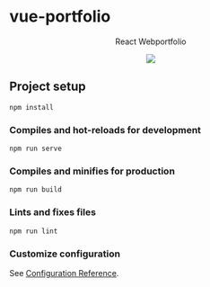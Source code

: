 # vue-portfolio

<div align="center">
<p align="center">
    <p>React Webportfolio</p>
    <a target="_blank" href="https://election-2023-checkscore.vercel.app/"><img src="https://img.shields.io/badge/DEMO-Link-blue?style=for-the-badge"></a>
  </p>
  </div>


## Project setup
```
npm install
```

### Compiles and hot-reloads for development
```
npm run serve
```

### Compiles and minifies for production
```
npm run build
```

### Lints and fixes files
```
npm run lint
```

### Customize configuration
See [Configuration Reference](https://cli.vuejs.org/config/).
